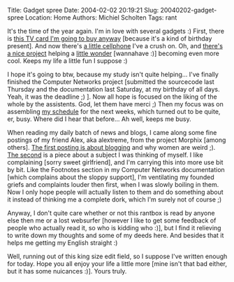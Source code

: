 Title: Gadget spree
Date: 2004-02-02 20:19:21
Slug: 20040202-gadget-spree
Location: Home
Authors: Michiel Scholten
Tags: rant

<p>It's the time of the year again. I'm in love with several gadgets :) First, there is <a href="http://www.hauppauge.com/html/wintvpvr350_datasheet.htm">this TV card I'm going to buy anyway</a> [because it's a kind of birthday present]. And now there's <a href="http://reviews.designtechnica.com/firstlook26.html">a little cellphone</a> I've a crush on. Oh, and <a href="http://cacko.zaurususergroup.com/screenshots.php?menuid=2">there's a nice project</a> helping a <a href="http://www.bargainpda.com/default.asp?newsID=1592">little wonder</a> [wannahave :)] becoming even more cool. Keeps my life a little fun I suppose :)</p>
<p>I hope it's going to btw, because my study isn't quite helping... I've finally finished the Computer Networks project [submitted the sourcecode last Thursday and the documentation last Saturday, at my birthday of all days. Yeah, it was the deadline ;) ]. Now all hope is focused on the liking of the whole by the assistents. God, let them have merci ;) Then my focus was on assembling <a href="http://www.cs.vu.nl/~mbscholt/schedule.php">my schedule</a> for the next weeks, which turned out to be quite, er, busy. Where did I hear that before... Ah well, keeps me busy.</p>
<p>When reading my daily batch of news and blogs, I came along some fine postings of my friend Alex, aka alextreme, from the project Morphix [among others]. <a href="http://am.xs4all.nl/drupal/?q=node/view/72">The first posting is about blogging</a> and why women are weird ;). <a href="http://am.xs4all.nl/drupal/?q=node/view/73">The second</a> is a piece about a subject I was thinking of myself. I like complaining [sorry sweet girlfriend], and I'm carrying this into more use bit by bit. Like the Footnotes section in my Computer Networks documentation [which complains about the sloppy support], I'm ventilating my founded griefs and complaints louder then first, when I was slowly boiling in them. Now I only hope people will actually listen to them and do something about it instead of thinking me a complete dork, which I'm surely not of course ;)</p>
<p>Anyway, I don't quite care whether or not this rantbox is read by anyone else then me or a lost websurfer [however I like to get some feedback of people who actually read it, so who is kidding who :)], but I find it relieving to write down my thoughts and some of my deeds here. And besides that it helps me getting my English straight :)</p>
<p>Well, running out of this king size edit field, so I suppose I've written enough for today. Hope you all enjoy your life a little more [mine isn't that bad either, but it has some nuicances :)]. Yours truly.</p>